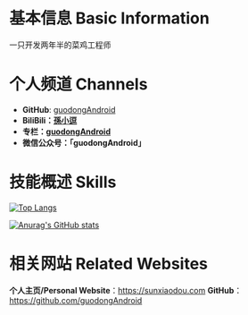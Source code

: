 # 基本信息 Basic Information

一只开发两年半的菜鸡工程师

# 个人频道 Channels

* **GitHub**: [guodongAndroid](https://github.com/guodongAndroid)
* **BiliBili：[孫小逗](https://space.bilibili.com/10827596)**
* **专栏：[guodongAndroid](https://book.sunxiaodou.com)**
* **微信公众号：「guodongAndroid」**

# 技能概述 Skills

[![Top Langs](https://github-readme-stats.vercel.app/api/top-langs/?username=guodongAndroid&hide=HTML,css,php&layout=compact&show_icons=true)](https://github.com/anuraghazra/github-readme-stats)

[![Anurag's GitHub stats](https://github-readme-stats.vercel.app/api?username=guodongAndroid&show_icons=true)](https://github.com/anuraghazra/github-readme-stats)

# 相关网站 Related Websites

**个人主页/Personal Website**：https://sunxiaodou.com
**GitHub**：https://github.com/guodongAndroid
